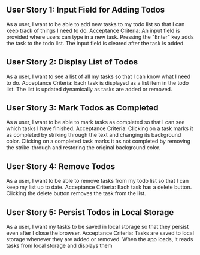 ## User Story 1: Input Field for Adding Todos
As a user, I want to be able to add new tasks to my todo list so that I can keep track of things I need to do.
Acceptance Criteria:
An input field is provided where users can type in a new task.
Pressing the "Enter" key adds the task to the todo list.
The input field is cleared after the task is added.

## User Story 2: Display List of Todos
As a user, I want to see a list of all my tasks so that I can know what I need to do.
Acceptance Criteria:
Each task is displayed as a list item in the todo list.
The list is updated dynamically as tasks are added or removed.


## User Story 3: Mark Todos as Completed
As a user, I want to be able to mark tasks as completed so that I can see which tasks I have finished.
Acceptance Criteria:
Clicking on a task marks it as completed by striking through the text and changing its background color.
Clicking on a completed task marks it as not completed by removing the strike-through and restoring the original background color.

## User Story 4: Remove Todos
As a user, I want to be able to remove tasks from my todo list so that I can keep my list up to date.
Acceptance Criteria:
Each task has a delete button.
Clicking the delete button removes the task from the list.

## User Story 5: Persist Todos in Local Storage
As a user, I want my tasks to be saved in local storage so that they persist even after I close the browser.
Acceptance Criteria:
Tasks are saved to local storage whenever they are added or removed.
When the app loads, it reads tasks from local storage and displays them